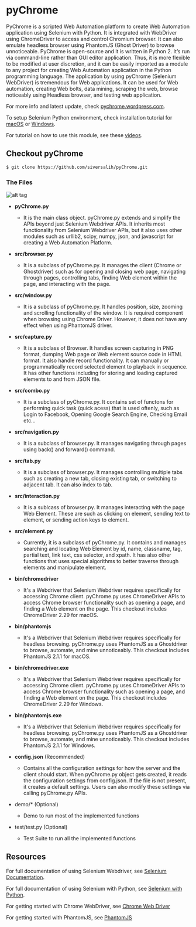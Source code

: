 # pyChrome


PyChrome is a scripted Web Automation platform to create Web Automation application using Selenium with Python. It is integrated with WebDriver using ChromeDriver to access and control Chromium browser. It can also emulate headless browser using PhantomJS (Ghost Driver) to browse unnoticeable. PyChrome is open-source and it is written in Python 2. It’s run via command-line rather than GUI editor application. Thus, it is more flexible to be modified at user discretion, and it can be easily imported as a module to any project for creating Web Automation application in the Python programming language. The application by using pyChrome (Selenium WebDriver) is tremendous for Web applications. It can be used for Web automation, creating Web bolts, data mining, scraping the web, browse noticeably using Headless browser, and testing web application.


For more info and latest update, check [pychrome.wordpress.com][website].

To setup Selenium Python environment, check installation tutorial for [macOS][macos] or [Windows][windows].

For tutorial on how to use this module, see these [videos][videos].


## Checkout pyChrome
```sh
$ git clone https://github.com/siversalih/pyChrome.git
```
### The Files
![alt tag][DSNIMG]

-	**pyChrome.py**
	-	It is the main class object. pyChrome.py extends and simplify the APIs beyond just Selenium Webdriver APIs. It inherits most functionality from Selenium Webdriver APIs, but it also uses other modules such as urllib2, scipy, numpy, json, and javascript for creating a Web Automation Platform. 

-	**src/browser.py** 
	-	It is a subclass of pyChrome.py. It manages the client (Chrome or Ghostdriver) such as for opening and closing web page, navigating through pages, controlling tabs, finding Web element within the page, and interacting with the page.

-	**src/window.py**
	-	It is a subclass of pyChrome.py. It handles position, size, zooming and scrolling functionality of the window. It is required component when browsing using Chrome Driver. However, it does not have any effect when using PhantomJS driver.

-	**src/capture.py**
	-	It is a subclass of Browser. It handles screen capturing in PNG format, dumping Web page or Web element source code in HTML format. It also handle record functionality. It can manually or programmatically record selected element to playback in sequence. It has other functions including for storing and loading captured elements to and from JSON file.

-	**src/combo.py**
	-	It is a subclass of pyChrome.py. It contains set of functons for performing quick task (quick acess) that is used oftenly, such as Login to Facebook, Opening Google Search Engine, Checking Email etc...

-	**src/navigation.py**
	-	It is a subclass of browser.py. It manages navigating through pages using back() and forward() command.

-	**src/tab.py**
	-	It is a subclass of browser.py. It manages controlling multiple tabs such as creating a new tab, closing existing tab, or switching to adjacent tab. It can also index to tab.

-	**src/interaction.py**
	-	It is a sublcass of browser.py. It manages interacting with the page Web Element. These are such as clicking on element, sending text to element, or sending action keys to element.

-	**src/element.py**
	-	Currently, it is a subclass of pyChrome.py. It contains and manages searching and locating Web Element by id, name, classname, tag, partial text, link text, css selector, and xpath. It has also other functions that uses special algorithms to better traverse through elements and manipulate  element. 

-	**bin/chromedriver**
	-	It's a Webdriver that Selenium Webdriver requires specifically for accessing Chrome client. pyChrome.py uses ChromeDriver APIs to access Chrome browser functionality such as opening a page, and finding a Web element on the page. This checkout includes ChromeDriver 2.29 for macOS.

-	**bin/phantomjs**
	-	It's a Webdriver that Selenium Webdriver requires specifically for headless browsing. pyChrome.py uses PhantomJS as a Ghostdriver to browse, automate, and mine unnoticeably. This checkout includes PhantomJS 2.1.1 for macOS. 

-	**bin/chromedriver.exe**
	-	It's a Webdriver that Selenium Webdriver requires specifically for accessing Chrome client. pyChrome.py uses ChromeDriver APIs to access Chrome browser functionality such as opening a page, and finding a Web element on the page. This checkout includes ChromeDriver 2.29 for Windows.

-	**bin/phantomjs.exe**
	-	It's a Webdriver that Selenium Webdriver requires specifically for headless browsing. pyChrome.py uses PhantomJS as a Ghostdriver to browse, automate, and mine unnoticeably. This checkout includes PhantomJS 2.1.1 for Windows. 

-	**config.json** (Recommended)
	- Contains all the configuration settings for how the server and the client should start. When pyChrome.py object gets created, it reads the configuration settings from config.json. If the file is not present, it creates a default settings. Users can also modify these settings via calling pyChrome.py APIs.

- 	demo/* (Optional)
	- Demo to run most of the implemented functions

-	test/test.py (Optional)
	- Test Suite to run all the implemented functions


## Resources

For full documentation of using Selenium Webdriver, see [Selenium Documentation][res1]. 

For full documentation of using Selenium with Python, see [Selenium with Python][res2]. 

For getting started with Chrome WebDriver, see [Chrome Web Driver][res3]

For getting started with PhantomJS, see [PhantomJS][res4]

[web1]: <https://selenium-python.readthedocs.io/>
[web2]: <https://sites.google.com/a/chromium.org/chromedriver/home/>
[web3]: <http://phantomjs.org/quick-start.html/>

[req1]: <https://www.python.org/downloads/>
[req2]: <https://pypi.python.org/pypi/selenium/>
[req3]: <https://selenium-python.readthedocs.io/installation.html>
[req4]: <https://www.google.com/chrome/browser/desktop/>
[req5]: <https://chromedriver.storage.googleapis.com/index.html?path=2.9/>
[req6]: <http://phantomjs.org/download.html/>

[test1]: <https://github.com/siversalih/pyChrome/blob/master/test/Test_Results_win32.pdf/>
[test2]: <https://github.com/siversalih/pyChrome/blob/master/test/Test_Results_macOS.pdf/>


[totest1]: <https://www.python.org/downloads/>
[totest2]: <https://chromedriver.storage.googleapis.com/index.html?path=2.9/>
[totest3]: <http://phantomjs.org/download.html/>
[totest4]: <https://pypi.python.org/pypi/selenium#downloads/>
[totest5]: <https://www.python.org/downloads/>
[totest6]: <https://chromedriver.storage.googleapis.com/index.html?path=2.9/>
[totest7]: <http://phantomjs.org/download.html/>
[totest8]: <https://pypi.python.org/pypi/selenium#downloads/>

[res1]: <http://www.seleniumhq.org/docs/>
[res2]: <https://selenium-python.readthedocs.io/>
[res3]: <https://sites.google.com/a/chromium.org/chromedriver/getting-started/>
[res4]: <http://phantomjs.org/quick-start.html/>

[DSNIMG]: <https://github.com/siversalih/pyChrome/blob/master/design/Design_Chart.png/>

[website]: <https://pychrome.wordpress.com/>
[videos]: <https://www.youtube.com/playlist?list=PL8R5Fi8yjw7mNAgRZpQWxJ_ndcL4Tcn0C>
[macos]: <https://youtu.be/kizSRWlnPvE/>
[windows]: <https://youtu.be/3rguo2u3NqM/>

